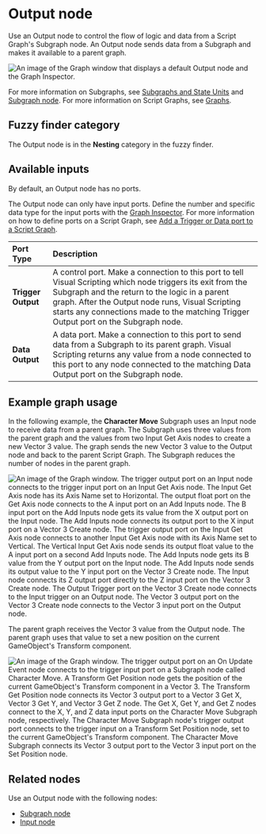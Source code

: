 # Output node

Use an Output node to control the flow of logic and data from a Script Graph's Subgraph node. An Output node sends data from a Subgraph and makes it available to a parent graph.

![An image of the Graph window that displays a default Output node and the Graph Inspector.](images/vs-nesting-output-node.png)

For more information on Subgraphs, see [Subgraphs and State Units](vs-nesting-subgraphs-state-units.md) and [Subgraph node](vs-nesting-subgraph-node.md). For more information on Script Graphs, see [Graphs](vs-graph-types.md).

## Fuzzy finder category 

The Output node is in the **Nesting** category in the fuzzy finder. 

## Available inputs

By default, an Output node has no ports.

The Output node can only have input ports. Define the number and specific data type for the input ports with the [Graph Inspector](vs-interface-overview.md#the-graph-inspector). For more information on how to define ports on a Script Graph, see [Add a Trigger or Data port to a Script Graph](vs-nesting-add-triggers-data-graph.md).

| **Port Type**      | **Description**       |
| :-------------     | :-------------------- |
| **Trigger Output** | A control port. Make a connection to this port to tell Visual Scripting which node triggers its exit from the Subgraph and the return to the logic in a parent graph. After the Output node runs, Visual Scripting starts any connections made to the matching Trigger Output port on the Subgraph node. |
| **Data Output**    | A data port. Make a connection to this port to send data from a Subgraph to its parent graph. Visual Scripting returns any value from a node connected to this port to any node connected to the matching Data Output port on the Subgraph node. |

## Example graph usage 

In the following example, the **Character Move** Subgraph uses an Input node to receive data from a parent graph. The Subgraph uses three values from the parent graph and the values from two Input Get Axis nodes to create a new Vector 3 value. The graph sends the new Vector 3 value to the Output node and back to the parent Script Graph. The Subgraph reduces the number of nodes in the parent graph.

![An image of the Graph window. The trigger output port on an Input node connects to the trigger input port on an Input Get Axis node. The Input Get Axis node has its Axis Name set to Horizontal. The output float port on the Get Axis node connects to the A input port on an Add Inputs node. The B input port on the Add Inputs node gets its value from the X output port on the Input node. The Add Inputs node connects its output port to the X input port on a Vector 3 Create node. The trigger output port on the Input Get Axis node connects to another Input Get Axis node with its Axis Name set to Vertical. The Vertical Input Get Axis node sends its output float value to the A input port on a second Add Inputs node. The Add Inputs node gets its B value from the Y output port on the Input node. The Add Inputs node sends its output value to the Y input port on the Vector 3 Create node. The Input node connects its Z output port directly to the Z input port on the Vector 3 Create node. The Output Trigger port on the Vector 3 Create node connects to the Input trigger on an Output node. The Vector 3 output port on the Vector 3 Create node connects to the Vector 3 input port on the Output node.](images/vs-nesting-output-node-example.png)

The parent graph receives the Vector 3 value from the Output node. The parent graph uses that value to set a new position on the current GameObject's Transform component.  

![An image of the Graph window. The trigger output port on an On Update Event node connects to the trigger input port on a Subgraph node called Character Move. A Transform Get Position node gets the position of the current GameObject's Transform component in a Vector 3. The Transform Get Position node connects its Vector 3 output port to a Vector 3 Get X, Vector 3 Get Y, and Vector 3 Get Z node. The Get X, Get Y, and Get Z nodes connect to the X, Y, and Z data input ports on the Character Move Subgraph node, respectively. The Character Move Subgraph node's trigger output port connects to the trigger input on a Transform Set Position node, set to the current GameObject's Transform component. The Character Move Subgraph connects its Vector 3 output port to the Vector 3 input port on the Set Position node.](images/vs-subgraph-node-use-example.png)

## Related nodes 

Use an Output node with the following nodes: 

- [Subgraph node](vs-nesting-subgraph-node.md)
- [Input node](vs-nesting-input-node.md)